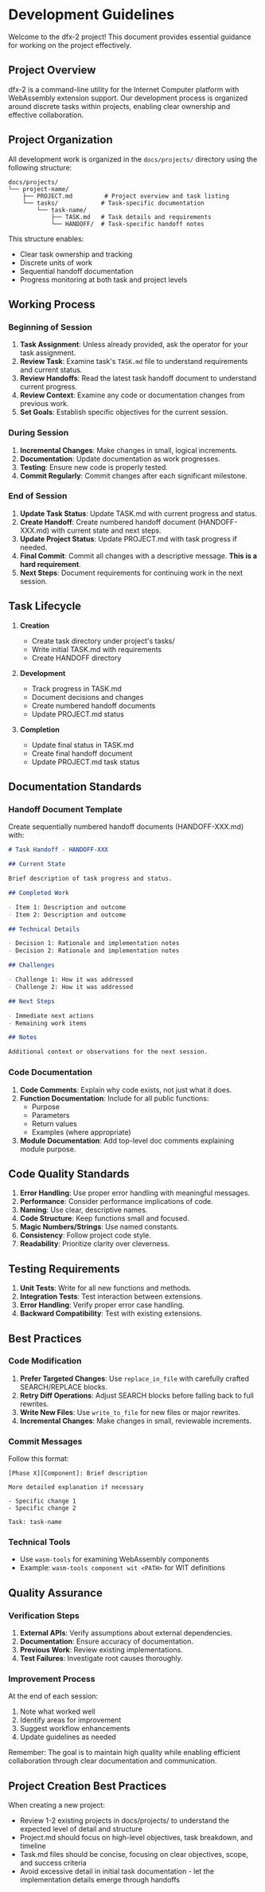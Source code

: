 # Development Guidelines

Welcome to the dfx-2 project! This document provides essential guidance for working on the project effectively.

## Project Overview

dfx-2 is a command-line utility for the Internet Computer platform with WebAssembly extension support. Our development process is organized around discrete tasks within projects, enabling clear ownership and effective collaboration.

## Project Organization

All development work is organized in the `docs/projects/` directory using the following structure:

```
docs/projects/
└── project-name/
    ├── PROJECT.md         # Project overview and task listing
    └── tasks/            # Task-specific documentation
        └── task-name/
            ├── TASK.md   # Task details and requirements
            └── HANDOFF/  # Task-specific handoff notes
```

This structure enables:

- Clear task ownership and tracking
- Discrete units of work
- Sequential handoff documentation
- Progress monitoring at both task and project levels

## Working Process

### Beginning of Session

1. **Task Assignment**: Unless already provided, ask the operator for your task assignment.
2. **Review Task**: Examine task's `TASK.md` file to understand requirements and current status.
3. **Review Handoffs**: Read the latest task handoff document to understand current progress.
4. **Review Context**: Examine any code or documentation changes from previous work.
5. **Set Goals**: Establish specific objectives for the current session.

### During Session

1. **Incremental Changes**: Make changes in small, logical increments.
2. **Documentation**: Update documentation as work progresses.
3. **Testing**: Ensure new code is properly tested.
4. **Commit Regularly**: Commit changes after each significant milestone.

### End of Session

1. **Update Task Status**: Update TASK.md with current progress and status.
2. **Create Handoff**: Create numbered handoff document (HANDOFF-XXX.md) with current state and next steps.
3. **Update Project Status**: Update PROJECT.md with task progress if needed.
4. **Final Commit**: Commit all changes with a descriptive message. **This is a hard requirement**.
5. **Next Steps**: Document requirements for continuing work in the next session.

## Task Lifecycle

1. **Creation**

   - Create task directory under project's tasks/
   - Write initial TASK.md with requirements
   - Create HANDOFF directory

2. **Development**

   - Track progress in TASK.md
   - Document decisions and changes
   - Create numbered handoff documents
   - Update PROJECT.md status

3. **Completion**
   - Update final status in TASK.md
   - Create final handoff document
   - Update PROJECT.md task status

## Documentation Standards

### Handoff Document Template

Create sequentially numbered handoff documents (HANDOFF-XXX.md) with:

```markdown
# Task Handoff - HANDOFF-XXX

## Current State

Brief description of task progress and status.

## Completed Work

- Item 1: Description and outcome
- Item 2: Description and outcome

## Technical Details

- Decision 1: Rationale and implementation notes
- Decision 2: Rationale and implementation notes

## Challenges

- Challenge 1: How it was addressed
- Challenge 2: How it was addressed

## Next Steps

- Immediate next actions
- Remaining work items

## Notes

Additional context or observations for the next session.
```

### Code Documentation

1. **Code Comments**: Explain why code exists, not just what it does.
2. **Function Documentation**: Include for all public functions:
   - Purpose
   - Parameters
   - Return values
   - Examples (where appropriate)
3. **Module Documentation**: Add top-level doc comments explaining module purpose.

## Code Quality Standards

1. **Error Handling**: Use proper error handling with meaningful messages.
2. **Performance**: Consider performance implications of code.
3. **Naming**: Use clear, descriptive names.
4. **Code Structure**: Keep functions small and focused.
5. **Magic Numbers/Strings**: Use named constants.
6. **Consistency**: Follow project code style.
7. **Readability**: Prioritize clarity over cleverness.

## Testing Requirements

1. **Unit Tests**: Write for all new functions and methods.
2. **Integration Tests**: Test interaction between extensions.
3. **Error Handling**: Verify proper error case handling.
4. **Backward Compatibility**: Test with existing extensions.

## Best Practices

### Code Modification

1. **Prefer Targeted Changes**: Use `replace_in_file` with carefully crafted SEARCH/REPLACE blocks.
2. **Retry Diff Operations**: Adjust SEARCH blocks before falling back to full rewrites.
3. **Write New Files**: Use `write_to_file` for new files or major rewrites.
4. **Incremental Changes**: Make changes in small, reviewable increments.

### Commit Messages

Follow this format:

```
[Phase X][Component]: Brief description

More detailed explanation if necessary

- Specific change 1
- Specific change 2

Task: task-name
```

### Technical Tools

- Use `wasm-tools` for examining WebAssembly components
- Example: `wasm-tools component wit <PATH>` for WIT definitions

## Quality Assurance

### Verification Steps

1. **External APIs**: Verify assumptions about external dependencies.
2. **Documentation**: Ensure accuracy of documentation.
3. **Previous Work**: Review existing implementations.
4. **Test Failures**: Investigate root causes thoroughly.

### Improvement Process

At the end of each session:

1. Note what worked well
2. Identify areas for improvement
3. Suggest workflow enhancements
4. Update guidelines as needed

Remember: The goal is to maintain high quality while enabling efficient collaboration through clear documentation and communication.

## Project Creation Best Practices

When creating a new project:

- Review 1-2 existing projects in docs/projects/ to understand the expected level of detail and structure
- Project.md should focus on high-level objectives, task breakdown, and timeline
- Task.md files should be concise, focusing on clear objectives, scope, and success criteria
- Avoid excessive detail in initial task documentation - let the implementation details emerge through handoffs
